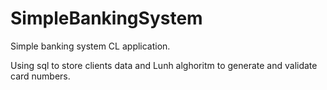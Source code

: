 # SimpleBankingSystem
Simple banking system CL application.

Using sql to store clients data and Lunh alghoritm to generate and validate card numbers.
